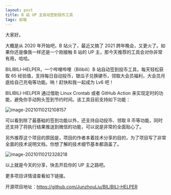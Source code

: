 ```yaml
---
layout: post
title: B 站 UP 主自动签到投币工具
tags: 前端
---
```


大家好。

大概是从 2020 年开始吧，B 站火了，最近又搞了 2021 跨年晚会，又更火了。如果你还是像我一样还是一个刚接触 B 站的 UP 主，那今天推荐的工具会对你非常有用，哈哈。

BILIBILI-HELPER，一个哔哩哔哩（Bilibili）B 站自动签到投币工具，每天轻松获取 65 经验值，支持每日自动投币，银瓜子兑换硬币，领取大会员福利，大会员月底给自己充电等功能。呐！赶快和我一起成为 Lv6 吧！

BILIBILI-HELPER 通过借助 Linux Crontab 或者 GitHub Action 来实现定时的功能，避免你手动狗头签到节约时间。该工具目前支持如下功能： 

![image-20210110212108157](https://7465-test-3c9b5e-books-1301492295.tcb.qcloud.la/images/compress_image-20210110212108157.png)

可以看到除了最基础的签到功能以外，还支持自动投币、领取 B 币等功能，同时还支持了将执行结果推送到微信的功能，可以说是非常的全面贴心了。

另外推荐这个项目的原因是，项目的作者本着技术分享的目的，为了项目写了非常全面的技术说明文档，你想了解的技术细节基本都涵盖了。

![image-20210110212328218](https://7465-test-3c9b5e-books-1301492295.tcb.qcloud.la/images/compress_image-20210110212328218.png)

以上就是今天的分享，快去开启你的 UP 主之路吧。

更多项目详情请查看如下链接。

开源项目地址：https://github.com/JunzhouLiu/BILIBILI-HELPER
